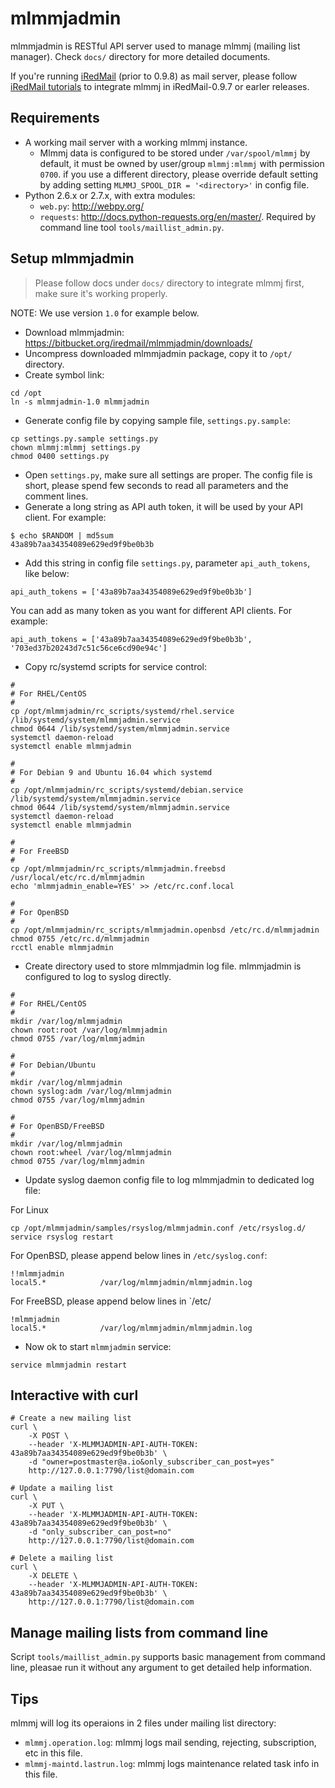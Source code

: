 # mlmmjadmin

mlmmjadmin is RESTful API server used to manage mlmmj (mailing list manager).
Check `docs/` directory for more detailed documents.

If you're running [iRedMail](https://www.iredmail.org/) (prior to 0.9.8) as
mail server, please follow
[iRedMail tutorials](https://www.iredmail.org/index.html#integration) to
integrate mlmmj in iRedMail-0.9.7 or earler releases.

## Requirements

* A working mail server with a working mlmmj instance.
    * Mlmmj data is configured to be stored under `/var/spool/mlmmj` by
      default, it must be owned by user/group `mlmmj:mlmmj` with permission
      `0700`. if you use a different directory, please override default setting
      by adding setting `MLMMJ_SPOOL_DIR = '<directory>'` in config file.
* Python 2.6.x or 2.7.x, with extra modules:
    * `web.py`: <http://webpy.org/>
    * `requests`: <http://docs.python-requests.org/en/master/>. Required by
      command line tool `tools/maillist_admin.py`.

## Setup mlmmjadmin

> Please follow docs under `docs/` directory to integrate mlmmj first, make
> sure it's working properly.

NOTE: We use version `1.0` for example below.

* Download mlmmjadmin: <https://bitbucket.org/iredmail/mlmmjadmin/downloads/>
* Uncompress downloaded mlmmjadmin package, copy it to `/opt/` directory.
* Create symbol link:

```
cd /opt
ln -s mlmmjadmin-1.0 mlmmjadmin
```

* Generate config file by copying sample file, `settings.py.sample`:

```
cp settings.py.sample settings.py
chown mlmmj:mlmmj settings.py
chmod 0400 settings.py
```

* Open `settings.py`, make sure all settings are proper. The config file is
  short, please spend few seconds to read all parameters and the comment lines.
* Generate a long string as API auth token, it will be used by your API client.
  For example:

```
$ echo $RANDOM | md5sum
43a89b7aa34354089e629ed9f9be0b3b
```

* Add this string in config file `settings.py`, parameter `api_auth_tokens`,
  like below:

```
api_auth_tokens = ['43a89b7aa34354089e629ed9f9be0b3b']
```

You can add as many token as you want for different API clients. For example:

```
api_auth_tokens = ['43a89b7aa34354089e629ed9f9be0b3b', '703ed37b20243d7c51c56ce6cd90e94c']
```

* Copy rc/systemd scripts for service control:

```
#
# For RHEL/CentOS
#
cp /opt/mlmmjadmin/rc_scripts/systemd/rhel.service /lib/systemd/system/mlmmjadmin.service
chmod 0644 /lib/systemd/system/mlmmjadmin.service
systemctl daemon-reload
systemctl enable mlmmjadmin

#
# For Debian 9 and Ubuntu 16.04 which systemd
#
cp /opt/mlmmjadmin/rc_scripts/systemd/debian.service /lib/systemd/system/mlmmjadmin.service
chmod 0644 /lib/systemd/system/mlmmjadmin.service
systemctl daemon-reload
systemctl enable mlmmjadmin

#
# For FreeBSD
#
cp /opt/mlmmjadmin/rc_scripts/mlmmjadmin.freebsd /usr/local/etc/rc.d/mlmmjadmin
echo 'mlmmjadmin_enable=YES' >> /etc/rc.conf.local

#
# For OpenBSD
#
cp /opt/mlmmjadmin/rc_scripts/mlmmjadmin.openbsd /etc/rc.d/mlmmjadmin
chmod 0755 /etc/rc.d/mlmmjadmin
rcctl enable mlmmjadmin
```


* Create directory used to store mlmmjadmin log file. mlmmjadmin is
  configured to log to syslog directly.

```
#
# For RHEL/CentOS
#
mkdir /var/log/mlmmjadmin
chown root:root /var/log/mlmmjadmin
chmod 0755 /var/log/mlmmjadmin

#
# For Debian/Ubuntu
#
mkdir /var/log/mlmmjadmin
chown syslog:adm /var/log/mlmmjadmin
chmod 0755 /var/log/mlmmjadmin

#
# For OpenBSD/FreeBSD
#
mkdir /var/log/mlmmjadmin
chown root:wheel /var/log/mlmmjadmin
chmod 0755 /var/log/mlmmjadmin
```

* Update syslog daemon config file to log mlmmjadmin to dedicated log file:

For Linux
```
cp /opt/mlmmjadmin/samples/rsyslog/mlmmjadmin.conf /etc/rsyslog.d/
service rsyslog restart
```

For OpenBSD, please append below lines in `/etc/syslog.conf`:

```
!!mlmmjadmin
local5.*            /var/log/mlmmjadmin/mlmmjadmin.log
```

For FreeBSD, please append below lines in `/etc/

```
!mlmmjadmin
local5.*            /var/log/mlmmjadmin/mlmmjadmin.log
```

* Now ok to start `mlmmjadmin` service:

```
service mlmmjadmin restart
```

## Interactive with curl

```
# Create a new mailing list
curl \
    -X POST \
    --header 'X-MLMMJADMIN-API-AUTH-TOKEN: 43a89b7aa34354089e629ed9f9be0b3b' \
    -d "owner=postmaster@a.io&only_subscriber_can_post=yes"
    http://127.0.0.1:7790/list@domain.com

# Update a mailing list
curl \
    -X PUT \
    --header 'X-MLMMJADMIN-API-AUTH-TOKEN: 43a89b7aa34354089e629ed9f9be0b3b' \
    -d "only_subscriber_can_post=no"
    http://127.0.0.1:7790/list@domain.com

# Delete a mailing list
curl \
    -X DELETE \
    --header 'X-MLMMJADMIN-API-AUTH-TOKEN: 43a89b7aa34354089e629ed9f9be0b3b' \
    http://127.0.0.1:7790/list@domain.com
```

## Manage mailing lists from command line

Script `tools/maillist_admin.py` supports basic management from command line,
pleasae run it without any argument to get detailed help information.

## Tips

mlmmj will log its operaions in 2 files under mailing list directory:

* `mlmmj.operation.log`: mlmmj logs mail sending, rejecting, subscription, etc
  in this file.
* `mlmmj-maintd.lastrun.log`: mlmmj logs maintenance related task info in this file.
